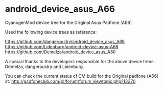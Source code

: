 android_device_asus_A66
=======================
CyanogenMod device tree for the Original Asus Padfone (A66) 

Used the following device trees as reference:

https://github.com/dangeroustry/android_device_asus_A68
https://github.com/Lidenburg/android-device-asus-A68
https://github.com/Demelza/android_device_asus_A80

A special thanks to the developers responsible for the above device trees:
Demelza, dangeroustry and Lidenburg

You can check the current status of CM build for the Original padfone (A66) at: http://padfoneclub.com/pl/forum/forum_viewtopic.php?13370
